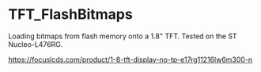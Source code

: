 # TFT_FlashBitmaps
Loading bitmaps from flash memory onto a 1.8" TFT. Tested on the ST Nucleo-L476RG.

https://focuslcds.com/product/1-8-tft-display-no-tp-e17rg11216lw6m300-n
